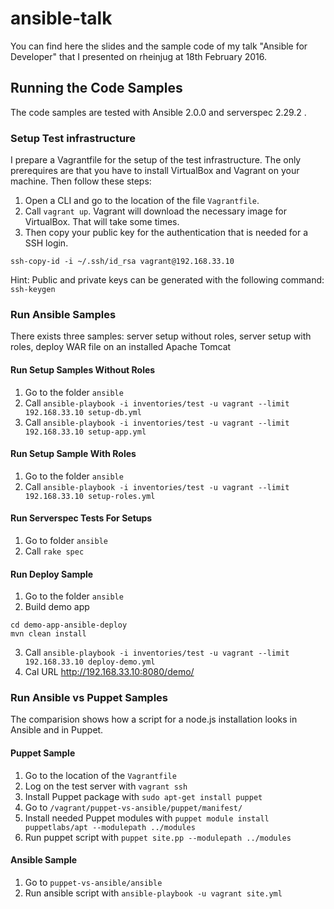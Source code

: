 # ansible-talk

You can find here the slides and the sample code of my talk "Ansible for Developer" that I presented on rheinjug at 18th February 2016.

## Running the Code Samples

The code samples are tested with Ansible 2.0.0 and serverspec 2.29.2 .

### Setup Test infrastructure
I prepare a Vagrantfile for the setup of the test infrastructure. The only prerequires are that you have to install VirtualBox and Vagrant on your machine. Then follow these steps:

1. Open a CLI and go to the location of the file `Vagrantfile`.
2. Call `vagrant up`. Vagrant will download the necessary image for VirtualBox. That will take some times.
3. Then copy your public key for the authentication that is needed for a SSH login.
```
ssh-copy-id -i ~/.ssh/id_rsa vagrant@192.168.33.10
```
Hint: Public and private keys can be generated with the following command: `ssh-keygen`

### Run Ansible Samples
There exists three samples: server setup without roles, server setup with roles, deploy WAR file on an installed Apache Tomcat

#### Run Setup Samples Without Roles 

1. Go to the folder `ansible`
2. Call `ansible-playbook -i inventories/test -u vagrant --limit 192.168.33.10 setup-db.yml`
3. Call `ansible-playbook -i inventories/test -u vagrant --limit 192.168.33.10 setup-app.yml`

#### Run Setup Sample With Roles

1. Go to the folder `ansible`
2. Call `ansible-playbook -i inventories/test -u vagrant --limit 192.168.33.10 setup-roles.yml`

#### Run Serverspec Tests For Setups

1. Go to folder `ansible`
2. Call `rake spec`

#### Run Deploy Sample

1. Go to the folder `ansible`
2. Build demo app 
```
cd demo-app-ansible-deploy
mvn clean install
```
3. Call `ansible-playbook -i inventories/test -u vagrant --limit 192.168.33.10 deploy-demo.yml `
4. Cal URL http://192.168.33.10:8080/demo/

### Run Ansible vs Puppet Samples
The comparision shows how a script for a node.js installation looks in Ansible and in Puppet.

#### Puppet Sample

1. Go to the location of the `Vagrantfile`
2. Log on the test server with `vagrant ssh`
3. Install Puppet package with `sudo apt-get install puppet`
4. Go to `/vagrant/puppet-vs-ansible/puppet/manifest/`
5. Install needed Puppet modules with `puppet module install puppetlabs/apt --modulepath ../modules`
6. Run puppet script with `puppet site.pp --modulepath ../modules`

#### Ansible Sample

1. Go to `puppet-vs-ansible/ansible`
2. Run ansible script with `ansible-playbook -u vagrant site.yml`

